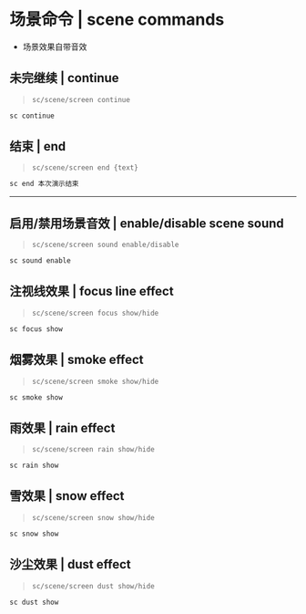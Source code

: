 # 场景命令 | scene commands

- 场景效果自带音效

## 未完继续 | continue

> `sc/scene/screen continue`

```txt
sc continue
```

## 结束 | end

> `sc/scene/screen end {text}`

```txt
sc end 本次演示结束
```

---

## 启用/禁用场景音效 | enable/disable scene sound

> `sc/scene/screen sound enable/disable`

```txt
sc sound enable
```

## 注视线效果 | focus line effect

> `sc/scene/screen focus show/hide`

```txt
sc focus show
```

## 烟雾效果 | smoke effect

> `sc/scene/screen smoke show/hide`

```txt
sc smoke show
```

## 雨效果 | rain effect

> `sc/scene/screen rain show/hide`

```txt
sc rain show
```

## 雪效果 | snow effect

> `sc/scene/screen snow show/hide`

```txt
sc snow show
```

## 沙尘效果 | dust effect

> `sc/scene/screen dust show/hide`

```txt
sc dust show
```
